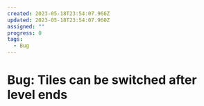 ```yaml
---
created: 2023-05-18T23:54:07.966Z
updated: 2023-05-18T23:54:07.960Z
assigned: ""
progress: 0
tags:
  - Bug
---
```


# Bug: Tiles can be switched after level ends
